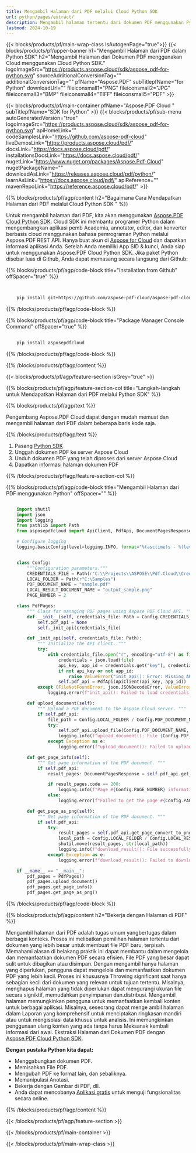 ```yaml
---
title: Mengambil Halaman dari PDF melalui Cloud Python SDK
url: python/pages/extract/
description: Mengambil halaman tertentu dari dokumen PDF menggunakan Python dengan Aspose.PDF Cloud SDK.
lastmod: 2024-10-19
---
```


{{< blocks/products/pf/main-wrap-class isAutogenPage="true">}}
{{< blocks/products/pf/upper-banner h1="Mengambil Halaman dari PDF dalam Python SDK" h2="Mengambil Halaman dari Dokumen PDF menggunakan Cloud menggunakan Cloud Python SDK." logoImageSrc="https://products.aspose.cloud/sdk/aspose_pdf-for-python.svg" sourceAdditionalConversionTag="" additionalConversionTag="" pfName="Aspose.PDF" subTitlepfName="for Python" downloadUrl="" fileiconsmall1="PNG" fileiconsmall2="JPG" fileiconsmall3="BMP" fileiconsmall4="TIFF" fileiconsmall5="PDF" >}}

{{< blocks/products/pf/main-container pfName="Aspose.PDF Cloud " subTitlepfName="SDK for Python" >}}
{{< blocks/products/pf/sub-menu autoGeneratedVersion="true" logoImageSrc="https://products.aspose.cloud/sdk/aspose_pdf-for-python.svg" apiHomeLink="" codeSamplesLink="https://github.com/aspose-pdf-cloud" liveDemosLink="https://products.aspose.cloud/pdf/" docsLink="https://docs.aspose.cloud/pdf/" installationsDocsLink="https://docs.aspose.cloud/pdf/" nugetLink="https://www.nuget.org/packages/Aspose.Pdf-Cloud" nugetPackageName="" downloadAsLink="https://releases.aspose.cloud/pdf/python/" learnAsLink="https://docs.aspose.cloud/pdf/" apiReference="" mavenRepoLink="https://reference.aspose.cloud/pdf/" >}}

{{% blocks/products/pf/agp/content h2="Bagaimana Cara Mendapatkan Halaman dari PDF melalui Cloud Python SDK " %}}

Untuk mengambil halaman dari PDF, kita akan menggunakan
[Aspose.PDF Cloud Python SDK](https://products.aspose.cloud/pdf/python/). Cloud SDK ini membantu programer Python dalam mengembangkan aplikasi pemb Academia, annotator, editor, dan konverter berbasis cloud menggunakan bahasa pemrograman Python melalui Aspose.PDF REST API. Hanya buat akun di [Aspose for Cloud](https://dashboard.aspose.cloud/#/apps) dan dapatkan informasi aplikasi Anda. Setelah Anda memiliki App SID & kunci, Anda siap untuk menggunakan Aspose.PDF Cloud Python SDK. Jika paket Python disebar luas di Github, Anda dapat memasang secara langsung dari Github:

{{% blocks/products/pf/agp/code-block title="Installation from Github" offSpacer="true" %}}

```bash

     
    pip install git+https://github.com/aspose-pdf-cloud/aspose-pdf-cloud-python.git


```

{{% /blocks/products/pf/agp/code-block %}}

{{% blocks/products/pf/agp/code-block title="Package Manager Console Command" offSpacer="true" %}}

```bash
     
    pip install asposepdfcloud

```

{{% /blocks/products/pf/agp/code-block %}}

{{% /blocks/products/pf/agp/content %}}

{{< blocks/products/pf/agp/feature-section isGrey="true" >}}

{{% blocks/products/pf/agp/feature-section-col title="Langkah-langkah untuk Mendapatkan Halaman dari PDF melalui Python SDK" %}}

{{% blocks/products/pf/agp/text %}}

Pengembang Aspose.PDF Cloud dapat dengan mudah memuat dan mengambil halaman dari PDF dalam beberapa baris kode saja.

{{% /blocks/products/pf/agp/text %}}

1. Pasang [Python SDK](https://pypi.org/project/asposepdfcloud/)
1. Unggah dokumen PDF ke server Aspose Cloud
1. Unduh dokumen PDF yang telah diproses dari server Aspose Cloud
1. Dapatkan informasi halaman dokumen PDF

{{% /blocks/products/pf/agp/feature-section-col %}}

{{% blocks/products/pf/agp/code-block title="Mengambil Halaman dari PDF menggunakan Python" offSpacer="" %}}

```python

    import shutil
    import json
    import logging
    from pathlib import Path
    from asposepdfcloud import ApiClient, PdfApi, DocumentPagesResponse

    # Configure logging
    logging.basicConfig(level=logging.INFO, format="%(asctime)s - %(levelname)s - %(message)s")


    class Config:
        """Configuration parameters."""
        CREDENTIALS_FILE = Path(r"C:\\Projects\\ASPOSE\\Pdf.Cloud\\Credentials\\credentials.json")
        LOCAL_FOLDER = Path(r"C:\Samples")
        PDF_DOCUMENT_NAME = "sample.pdf"
        LOCAL_RESULT_DOCUMENT_NAME = "output_sample.png"
        PAGE_NUMBER = 2

    class PdfPages:
        """ Class for managing PDF pages using Aspose PDF Cloud API. """
        def __init__(self, credentials_file: Path = Config.CREDENTIALS_FILE):
            self.pdf_api = None
            self._init_api(credentials_file)

        def _init_api(self, credentials_file: Path):
            """ Initialize the API client. """
            try:
                with credentials_file.open("r", encoding="utf-8") as file:
                    credentials = json.load(file)
                    api_key, app_id = credentials.get("key"), credentials.get("id")
                    if not api_key or not app_id:
                        raise ValueError("init_api(): Error: Missing API keys in the credentials file.")
                    self.pdf_api = PdfApi(ApiClient(api_key, app_id))
            except (FileNotFoundError, json.JSONDecodeError, ValueError) as e:
                logging.error(f"init_api(): Failed to load credentials: {e}")

        def upload_document(self):
            """ Upload a PDF document to the Aspose Cloud server. """
            if self.pdf_api:
                file_path = Config.LOCAL_FOLDER / Config.PDF_DOCUMENT_NAME
                try:
                    self.pdf_api.upload_file(Config.PDF_DOCUMENT_NAME, str(file_path))
                    logging.info(f"upload_document(): File {Config.PDF_DOCUMENT_NAME} uploaded successfully.")
                except Exception as e:
                    logging.error(f"upload_document(): Failed to upload file: {e}")

        def get_page_info(self):
            """ Get page information of the PDF document. """
            if self.pdf_api:
                result_pages: DocumentPagesResponse = self.pdf_api.get_page(Config.PDF_DOCUMENT_NAME, Config.PAGE_NUMBER)

                if result_pages.code == 200:
                    logging.info(f"Page #{Config.PAGE_NUMBER} information: {result_pages.page}")
                else:
                    logging.error(f"Failed to get the page #{Config.PAGE_NUMBER}.")

        def get_page_as_png(self):
            """ Get page information of the PDF document. """
            if self.pdf_api:
                try:
                    result_pages = self.pdf_api.get_page_convert_to_png(Config.PDF_DOCUMENT_NAME, Config.PAGE_NUMBER)
                    local_path = Config.LOCAL_FOLDER / Config.LOCAL_RESULT_DOCUMENT_NAME
                    shutil.move(result_pages, str(local_path))
                    logging.info(f"download_result(): File successfully downloaded: {local_path}")
                except Exception as e:
                    logging.error(f"download_result(): Failed to download file: {e}")

    if __name__ == "__main__":
        pdf_pages = PdfPages()
        pdf_pages.upload_document()
        pdf_pages.get_page_info()
        pdf_pages.get_page_as_png()
```

{{% /blocks/products/pf/agp/code-block %}}

{{% blocks/products/pf/agp/content h2="Bekerja dengan Halaman di PDF" %}}

Mengambil halaman dari PDF adalah tugas umum yangbertugas dalam berbagai konteks. Proses ini melibatkan pemilihan halaman tertentu dari dokumen yang lebih besar untuk membuat file PDF baru, terpisah. Memahami alasan di belakang praktik ini dapat membantu dalam mengelola dan memanfaatkan dokumen PDF secara efisien. File PDF yang besar dapat sulit untuk dibagikan atau disimpan. Dengan mengambil hanya halaman yang diperlukan, pengguna dapat mengelola dan memanfaatkan dokumen PDF yang lebih kecil. Proses ini khususnya Throwing significant saat hanya sebagian kecil dari dokumen yang relevan untuk tujuan tertentu. Misalnya, menghapus halaman yang tidak diperlukan dapat mengurangi ukuran file secara signiktif, memudahkan penyimpanan dan.distribusi. 
Mengambil halaman memungkinkan pengguna untuk memanfaatkan kembali konten untuk berbagai aplikasi. Misalnya, seseorang dapat menge ambil halaman dalam Laporan yang komprehensif untuk menciptakan ringkasan mandiri atau untuk mengisolasi data khusus untuk analisis. Ini memungkinkan penggunaan ulang konten yang ada tanpa harus Meksanak kembali informasi dari awal. Ekstraksi Halaman dari Dokumen PDF dengan [Aspose.PDF Cloud Python SDK](https://products.aspose.cloud/pdf/python/).

**Dengan pustaka Python kita dapat:**

+ Menggabungkan dokumen PDF.
+ Memisahkan File PDF.
+ Mengubah PDF ke format lain, dan sebaliknya.
+ Memanipulasi Anotasi.
+ Bekerja dengan Gambar di PDF, dll.
+ Anda dapat mencobanya [Aplikasi gratis](https://products.aspose.app/pdf/family) untuk menguji fungsionalitas secara online.

{{% /blocks/products/pf/agp/content %}}

{{< /blocks/products/pf/agp/feature-section >}}

{{< /blocks/products/pf/main-container >}}

{{< /blocks/products/pf/main-wrap-class >}}
